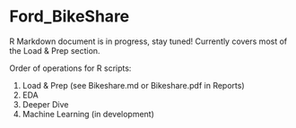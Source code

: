 # Ford_BikeShare

R Markdown document is in progress, stay tuned! Currently covers most of the Load & Prep section.

Order of operations for R scripts:
1. Load & Prep (see Bikeshare.md or Bikeshare.pdf in Reports)
2. EDA
3. Deeper Dive
4. Machine Learning (in development)
